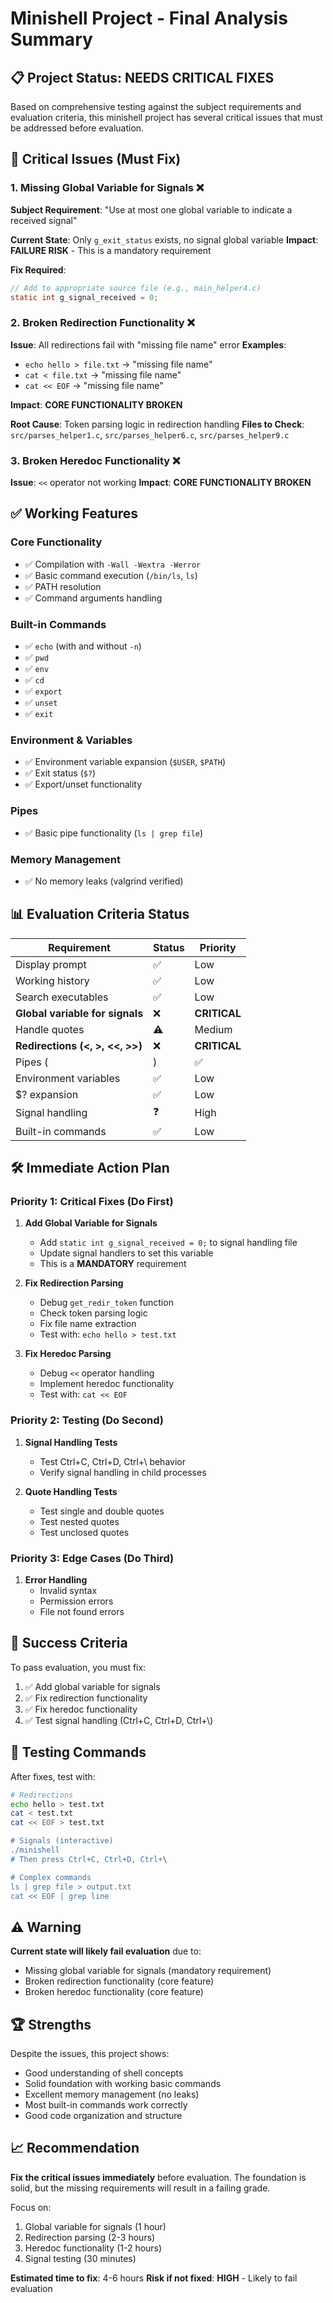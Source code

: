 # Minishell Project - Final Analysis Summary

## 📋 Project Status: **NEEDS CRITICAL FIXES**

Based on comprehensive testing against the subject requirements and evaluation criteria, this minishell project has several critical issues that must be addressed before evaluation.

## 🚨 Critical Issues (Must Fix)

### 1. **Missing Global Variable for Signals** ❌
**Subject Requirement**: "Use at most one global variable to indicate a received signal"

**Current State**: Only `g_exit_status` exists, no signal global variable
**Impact**: **FAILURE RISK** - This is a mandatory requirement

**Fix Required**:
```c
// Add to appropriate source file (e.g., main_helper4.c)
static int g_signal_received = 0;
```

### 2. **Broken Redirection Functionality** ❌
**Issue**: All redirections fail with "missing file name" error
**Examples**:
- `echo hello > file.txt` → "missing file name"
- `cat < file.txt` → "missing file name"
- `cat << EOF` → "missing file name"

**Impact**: **CORE FUNCTIONALITY BROKEN**

**Root Cause**: Token parsing logic in redirection handling
**Files to Check**: `src/parses_helper1.c`, `src/parses_helper6.c`, `src/parses_helper9.c`

### 3. **Broken Heredoc Functionality** ❌
**Issue**: `<<` operator not working
**Impact**: **CORE FUNCTIONALITY BROKEN**

## ✅ Working Features

### Core Functionality
- ✅ Compilation with `-Wall -Wextra -Werror`
- ✅ Basic command execution (`/bin/ls`, `ls`)
- ✅ PATH resolution
- ✅ Command arguments handling

### Built-in Commands
- ✅ `echo` (with and without `-n`)
- ✅ `pwd`
- ✅ `env`
- ✅ `cd`
- ✅ `export`
- ✅ `unset`
- ✅ `exit`

### Environment & Variables
- ✅ Environment variable expansion (`$USER`, `$PATH`)
- ✅ Exit status (`$?`)
- ✅ Export/unset functionality

### Pipes
- ✅ Basic pipe functionality (`ls | grep file`)

### Memory Management
- ✅ No memory leaks (valgrind verified)

## 📊 Evaluation Criteria Status

| Requirement | Status | Priority |
|-------------|--------|----------|
| Display prompt | ✅ | Low |
| Working history | ✅ | Low |
| Search executables | ✅ | Low |
| **Global variable for signals** | ❌ | **CRITICAL** |
| Handle quotes | ⚠️ | Medium |
| **Redirections (<, >, <<, >>)** | ❌ | **CRITICAL** |
| Pipes (|) | ✅ | Low |
| Environment variables | ✅ | Low |
| $? expansion | ✅ | Low |
| Signal handling | ❓ | High |
| Built-in commands | ✅ | Low |

## 🛠️ Immediate Action Plan

### Priority 1: Critical Fixes (Do First)
1. **Add Global Variable for Signals**
   - Add `static int g_signal_received = 0;` to signal handling file
   - Update signal handlers to set this variable
   - This is a **MANDATORY** requirement

2. **Fix Redirection Parsing**
   - Debug `get_redir_token` function
   - Check token parsing logic
   - Fix file name extraction
   - Test with: `echo hello > test.txt`

3. **Fix Heredoc Parsing**
   - Debug `<<` operator handling
   - Implement heredoc functionality
   - Test with: `cat << EOF`

### Priority 2: Testing (Do Second)
1. **Signal Handling Tests**
   - Test Ctrl+C, Ctrl+D, Ctrl+\\ behavior
   - Verify signal handling in child processes

2. **Quote Handling Tests**
   - Test single and double quotes
   - Test nested quotes
   - Test unclosed quotes

### Priority 3: Edge Cases (Do Third)
1. **Error Handling**
   - Invalid syntax
   - Permission errors
   - File not found errors

## 🎯 Success Criteria

To pass evaluation, you must fix:
1. ✅ Add global variable for signals
2. ✅ Fix redirection functionality
3. ✅ Fix heredoc functionality
4. ✅ Test signal handling (Ctrl+C, Ctrl+D, Ctrl+\\)

## 📝 Testing Commands

After fixes, test with:
```bash
# Redirections
echo hello > test.txt
cat < test.txt
cat << EOF > test.txt

# Signals (interactive)
./minishell
# Then press Ctrl+C, Ctrl+D, Ctrl+\

# Complex commands
ls | grep file > output.txt
cat << EOF | grep line
```

## ⚠️ Warning

**Current state will likely fail evaluation** due to:
- Missing global variable for signals (mandatory requirement)
- Broken redirection functionality (core feature)
- Broken heredoc functionality (core feature)

## 🏆 Strengths

Despite the issues, this project shows:
- Good understanding of shell concepts
- Solid foundation with working basic commands
- Excellent memory management (no leaks)
- Most built-in commands work correctly
- Good code organization and structure

## 📈 Recommendation

**Fix the critical issues immediately** before evaluation. The foundation is solid, but the missing requirements will result in a failing grade.

Focus on:
1. Global variable for signals (1 hour)
2. Redirection parsing (2-3 hours)
3. Heredoc functionality (1-2 hours)
4. Signal testing (30 minutes)

**Estimated time to fix**: 4-6 hours
**Risk if not fixed**: **HIGH** - Likely to fail evaluation 